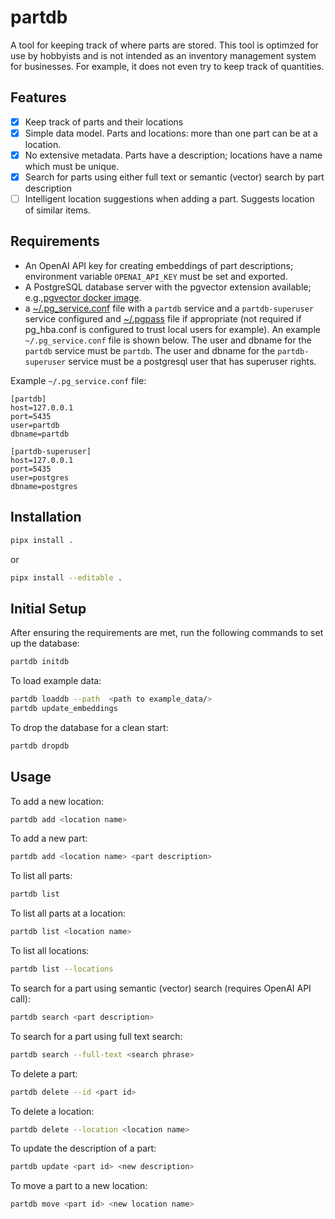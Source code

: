 # partdb

A tool for keeping track of where parts are stored. This tool is optimzed for use by hobbyists and is not intended as an inventory management system for businesses. For example, it does not even try to keep track of quantities.

## Features

- [x] Keep track of parts and their locations
- [x] Simple data model. Parts and locations: more than one part can be at a location.
- [x] No extensive metadata. Parts have a description; locations have a name which must be unique.
- [x] Search for parts using either full text or semantic (vector) search by part description
- [ ] Intelligent location suggestions when adding a part. Suggests location of similar items.

## Requirements

- An OpenAI API key for creating embeddings of part descriptions; environment variable `OPENAI_API_KEY` must be set and exported.
- A PostgreSQL database server with the pgvector extension available; e.g.,[pgvector docker image](https://hub.docker.com/r/ankane/pgvector).
- a [~/.pg_service.conf](https://www.postgresql.org/docs/current/libpq-pgservice.html) file with a `partdb` service and a `partdb-superuser` service configured and [~/.pgpass](https://www.postgresql.org/docs/current/libpq-pgpass.html) file if appropriate (not required if pg_hba.conf is configured to trust local users for example). An example `~/.pg_service.conf` file is shown below. The user and dbname for the `partdb` service must be `partdb`. The user and dbname for the `partdb-superuser` service must be a postgresql user that has superuser rights.

Example `~/.pg_service.conf` file:
```
[partdb]
host=127.0.0.1
port=5435
user=partdb
dbname=partdb

[partdb-superuser]
host=127.0.0.1
port=5435
user=postgres
dbname=postgres
```

## Installation

```bash
pipx install .
```

or

```bash
pipx install --editable .
```

## Initial Setup

After ensuring the requirements are met, run the following commands to set up the database:

```bash
partdb initdb
```

To load example data:
```bash
partdb loaddb --path  <path to example_data/>
partdb update_embeddings
```

To drop the database for a clean start:
```bash
partdb dropdb
```

## Usage
To add a new location:
```bash
partdb add <location name>
```

To add a new part:
```bash
partdb add <location name> <part description>
```

To list all parts:
```bash
partdb list
```

To list all parts at a location:
```bash
partdb list <location name>
```

To list all locations:
```bash
partdb list --locations
```

To search for a part using semantic (vector) search (requires OpenAI API call):
```bash
partdb search <part description>
```

To search for a part using full text search:
```bash
partdb search --full-text <search phrase>
```

To delete a part:
```bash
partdb delete --id <part id>
```

To delete a location:
```bash
partdb delete --location <location name>
```

To update the description of a part:
```bash
partdb update <part id> <new description>
```

To move a part to a new location:
```bash
partdb move <part id> <new location name>
```
